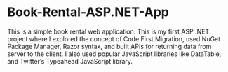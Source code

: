 # Book-Rental-ASP.NET-App

This is a simple book rental web application. This is my first ASP .NET project where I explored the concept of Code First Migration, used NuGet Package Manager, Razor syntax, and built APIs for returning data from server to the client. I also used popular JavaScript libraries like DataTable, and Twitter’s Typeahead JavaScript library.
